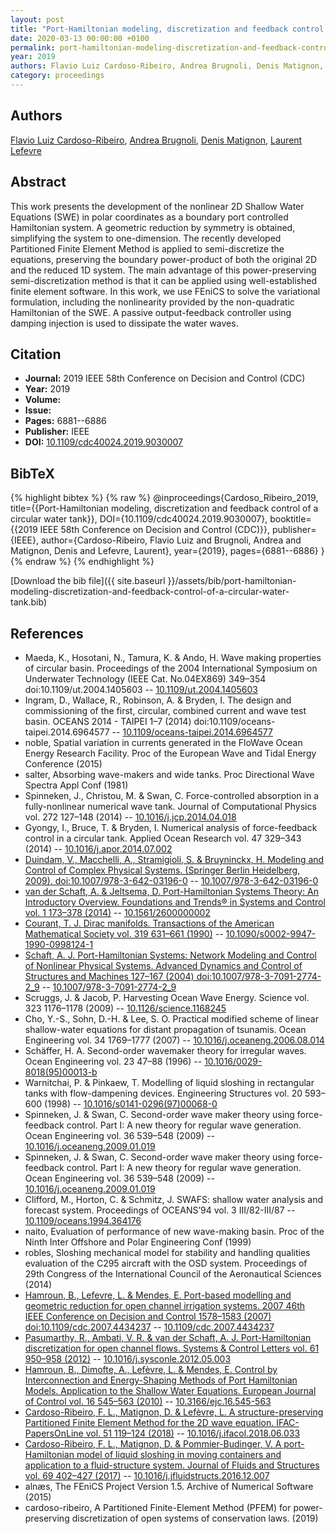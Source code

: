 ```yaml
---
layout: post
title: "Port-Hamiltonian modeling, discretization and feedback control of a circular water tank"
date: 2020-03-13 00:00:00 +0100
permalink: port-hamiltonian-modeling-discretization-and-feedback-control-of-a-circular-water-tank
year: 2019
authors: Flavio Luiz Cardoso-Ribeiro, Andrea Brugnoli, Denis Matignon, Laurent Lefevre
category: proceedings
---
```

 
## Authors
[Flavio Luiz Cardoso-Ribeiro](authors/flavio-luiz-cardoso-ribeiro), [Andrea Brugnoli](authors/andrea-brugnoli), [Denis Matignon](authors/denis-matignon), [Laurent Lefevre](authors/laurent-lefevre)
 
## Abstract
This work presents the development of the nonlinear 2D Shallow Water Equations (SWE) in polar coordinates as a boundary port controlled Hamiltonian system. A geometric reduction by symmetry is obtained, simplifying the system to one-dimension. The recently developed Partitioned Finite Element Method is applied to semi-discretize the equations, preserving the boundary power-product of both the original 2D and the reduced 1D system. The main advantage of this power-preserving semi-discretization method is that it can be applied using well-established finite element software. In this work, we use FEniCS to solve the variational formulation, including the nonlinearity provided by the non-quadratic Hamiltonian of the SWE. A passive output-feedback controller using damping injection is used to dissipate the water waves.
 
## Citation
- **Journal:** 2019 IEEE 58th Conference on Decision and Control (CDC)
- **Year:** 2019
- **Volume:** 
- **Issue:** 
- **Pages:** 6881--6886
- **Publisher:** IEEE
- **DOI:** [10.1109/cdc40024.2019.9030007](https://doi.org/10.1109/cdc40024.2019.9030007)
 
## BibTeX
{% highlight bibtex %}
{% raw %}
@inproceedings{Cardoso_Ribeiro_2019,
  title={{Port-Hamiltonian modeling, discretization and feedback control of a circular water tank}},
  DOI={10.1109/cdc40024.2019.9030007},
  booktitle={{2019 IEEE 58th Conference on Decision and Control (CDC)}},
  publisher={IEEE},
  author={Cardoso-Ribeiro, Flavio Luiz and Brugnoli, Andrea and Matignon, Denis and Lefevre, Laurent},
  year={2019},
  pages={6881--6886}
}
{% endraw %}
{% endhighlight %}
 
[Download the bib file]({{ site.baseurl }}/assets/bib/port-hamiltonian-modeling-discretization-and-feedback-control-of-a-circular-water-tank.bib)
 
## References
- Maeda, K., Hosotani, N., Tamura, K. & Ando, H. Wave making properties of circular basin. Proceedings of the 2004 International Symposium on Underwater Technology (IEEE Cat. No.04EX869) 349–354 doi:10.1109/ut.2004.1405603 -- [10.1109/ut.2004.1405603](https://doi.org/10.1109/ut.2004.1405603)
- Ingram, D., Wallace, R., Robinson, A. & Bryden, I. The design and commissioning of the first, circular, combined current and wave test basin. OCEANS 2014 - TAIPEI 1–7 (2014) doi:10.1109/oceans-taipei.2014.6964577 -- [10.1109/oceans-taipei.2014.6964577](https://doi.org/10.1109/oceans-taipei.2014.6964577)
- noble, Spatial variation in currents generated in the FloWave Ocean Energy Research Facility. Proc of the European Wave and Tidal Energy Conference (2015)
- salter, Absorbing wave-makers and wide tanks. Proc Directional Wave Spectra Appl Conf (1981)
- Spinneken, J., Christou, M. & Swan, C. Force-controlled absorption in a fully-nonlinear numerical wave tank. Journal of Computational Physics vol. 272 127–148 (2014) -- [10.1016/j.jcp.2014.04.018](https://doi.org/10.1016/j.jcp.2014.04.018)
- Gyongy, I., Bruce, T. & Bryden, I. Numerical analysis of force-feedback control in a circular tank. Applied Ocean Research vol. 47 329–343 (2014) -- [10.1016/j.apor.2014.07.002](https://doi.org/10.1016/j.apor.2014.07.002)
- [Duindam, V., Macchelli, A., Stramigioli, S. & Bruyninckx, H. Modeling and Control of Complex Physical Systems. (Springer Berlin Heidelberg, 2009). doi:10.1007/978-3-642-03196-0](modeling-and-control-of-complex-physical-systems) -- [10.1007/978-3-642-03196-0](https://doi.org/10.1007/978-3-642-03196-0)
- [van der Schaft, A. & Jeltsema, D. Port-Hamiltonian Systems Theory: An Introductory Overview. Foundations and Trends® in Systems and Control vol. 1 173–378 (2014)](port-hamiltonian-systems-theory-an-introductory-overview) -- [10.1561/2600000002](https://doi.org/10.1561/2600000002)
- [Courant, T. J. Dirac manifolds. Transactions of the American Mathematical Society vol. 319 631–661 (1990)](dirac-manifolds) -- [10.1090/s0002-9947-1990-0998124-1](https://doi.org/10.1090/s0002-9947-1990-0998124-1)
- [Schaft, A. J. Port-Hamiltonian Systems: Network Modeling and Control of Nonlinear Physical Systems. Advanced Dynamics and Control of Structures and Machines 127–167 (2004) doi:10.1007/978-3-7091-2774-2_9](port-hamiltonian-systems-network-modeling-and-control-of-nonlinear-physical-systems) -- [10.1007/978-3-7091-2774-2_9](https://doi.org/10.1007/978-3-7091-2774-2_9)
- Scruggs, J. & Jacob, P. Harvesting Ocean Wave Energy. Science vol. 323 1176–1178 (2009) -- [10.1126/science.1168245](https://doi.org/10.1126/science.1168245)
- Cho, Y.-S., Sohn, D.-H. & Lee, S. O. Practical modified scheme of linear shallow-water equations for distant propagation of tsunamis. Ocean Engineering vol. 34 1769–1777 (2007) -- [10.1016/j.oceaneng.2006.08.014](https://doi.org/10.1016/j.oceaneng.2006.08.014)
- Schäffer, H. A. Second-order wavemaker theory for irregular waves. Ocean Engineering vol. 23 47–88 (1996) -- [10.1016/0029-8018(95)00013-b](https://doi.org/10.1016/0029-8018(95)00013-b)
- Warnitchai, P. & Pinkaew, T. Modelling of liquid sloshing in rectangular tanks with flow-dampening devices. Engineering Structures vol. 20 593–600 (1998) -- [10.1016/s0141-0296(97)00068-0](https://doi.org/10.1016/s0141-0296(97)00068-0)
- Spinneken, J. & Swan, C. Second-order wave maker theory using force-feedback control. Part I: A new theory for regular wave generation. Ocean Engineering vol. 36 539–548 (2009) -- [10.1016/j.oceaneng.2009.01.019](https://doi.org/10.1016/j.oceaneng.2009.01.019)
- Spinneken, J. & Swan, C. Second-order wave maker theory using force-feedback control. Part I: A new theory for regular wave generation. Ocean Engineering vol. 36 539–548 (2009) -- [10.1016/j.oceaneng.2009.01.019](https://doi.org/10.1016/j.oceaneng.2009.01.019)
- Clifford, M., Horton, C. & Schmitz, J. SWAFS: shallow water analysis and forecast system. Proceedings of OCEANS’94 vol. 3 III/82-III/87 -- [10.1109/oceans.1994.364176](https://doi.org/10.1109/oceans.1994.364176)
- naito, Evaluation of performance of new wave-making basin. Proc of the Ninth Inter Offshore and Polar Engineering Conf (1999)
- robles, Sloshing mechanical model for stability and handling qualities evaluation of the C295 aircraft with the OSD system. Proceedings of 29th Congress of the International Council of the Aeronautical Sciences (2014)
- [Hamroun, B., Lefevre, L. & Mendes, E. Port-based modelling and geometric reduction for open channel irrigation systems. 2007 46th IEEE Conference on Decision and Control 1578–1583 (2007) doi:10.1109/cdc.2007.4434237](port-based-modelling-and-geometric-reduction-for-open-channel-irrigation-systems) -- [10.1109/cdc.2007.4434237](https://doi.org/10.1109/cdc.2007.4434237)
- [Pasumarthy, R., Ambati, V. R. & van der Schaft, A. J. Port-Hamiltonian discretization for open channel flows. Systems &amp; Control Letters vol. 61 950–958 (2012)](port-hamiltonian-discretization-for-open-channel-flows) -- [10.1016/j.sysconle.2012.05.003](https://doi.org/10.1016/j.sysconle.2012.05.003)
- [Hamroun, B., Dimofte, A., Lefèvre, L. & Mendes, E. Control by Interconnection and Energy-Shaping Methods of Port Hamiltonian Models. Application to the Shallow Water Equations. European Journal of Control vol. 16 545–563 (2010)](control-by-interconnection-and-energy-shaping-methods-of-port-hamiltonian-models-application-to-the-shallow-water-equations) -- [10.3166/ejc.16.545-563](https://doi.org/10.3166/ejc.16.545-563)
- [Cardoso-Ribeiro, F. L., Matignon, D. & Lefèvre, L. A structure-preserving Partitioned Finite Element Method for the 2D wave equation. IFAC-PapersOnLine vol. 51 119–124 (2018)](a-structure-preserving-partitioned-finite-element-method-for-the-2d-wave-equation) -- [10.1016/j.ifacol.2018.06.033](https://doi.org/10.1016/j.ifacol.2018.06.033)
- [Cardoso-Ribeiro, F. L., Matignon, D. & Pommier-Budinger, V. A port-Hamiltonian model of liquid sloshing in moving containers and application to a fluid-structure system. Journal of Fluids and Structures vol. 69 402–427 (2017)](a-port-hamiltonian-model-of-liquid-sloshing-in-moving-containers-and-application-to-a-fluid-structure-system) -- [10.1016/j.jfluidstructs.2016.12.007](https://doi.org/10.1016/j.jfluidstructs.2016.12.007)
- alnæs, The FEniCS Project Version 1.5. Archive of Numerical Software (2015)
- cardoso-ribeiro, A Partitioned Finite-Element Method (PFEM) for power-preserving discretization of open systems of conservation laws. (2019)

